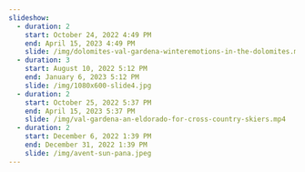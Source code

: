 ```yaml
---
slideshow:
  - duration: 2
    start: October 24, 2022 4:49 PM
    end: April 15, 2023 4:49 PM
    slide: /img/dolomites-val-gardena-winteremotions-in-the-dolomites.mp4
  - duration: 3
    start: August 10, 2022 5:12 PM
    end: January 6, 2023 5:12 PM
    slide: /img/1080x600-slide4.jpg
  - duration: 2
    start: October 25, 2022 5:37 PM
    end: April 15, 2023 5:37 PM
    slide: /img/val-gardena-an-eldorado-for-cross-country-skiers.mp4
  - duration: 2
    start: December 6, 2022 1:39 PM
    end: December 31, 2022 1:39 PM
    slide: /img/avent-sun-pana.jpeg
---
```


